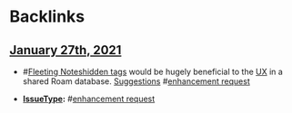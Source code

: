 
# Backlinks
## [January 27th, 2021](<January 27th, 2021.md>)
- #[Fleeting Notes](<Fleeting Notes.md>)[hidden tags](<hidden tags.md>) would be hugely beneficial to the [UX](<UX.md>) in a shared Roam database. [Suggestions](<Suggestions.md>) #[enhancement request](<enhancement request.md>)

- **[IssueType](<IssueType.md>):** #[enhancement request](<enhancement request.md>)

